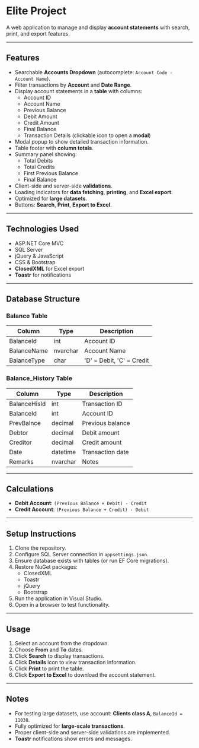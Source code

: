 # Elite Project

A web application to manage and display **account statements** with search, print, and export features.

---

## Features

- Searchable **Accounts Dropdown** (autocomplete: `Account Code - Account Name`).  
- Filter transactions by **Account** and **Date Range**.  
- Display account statements in a **table** with columns:  
  - Account ID  
  - Account Name  
  - Previous Balance  
  - Debit Amount  
  - Credit Amount  
  - Final Balance  
  - Transaction Details (clickable icon to open a **modal**)  
- Modal popup to show detailed transaction information.  
- Table footer with **column totals**.  
- Summary panel showing:  
  - Total Debits  
  - Total Credits  
  - First Previous Balance  
  - Final Balance  
- Client-side and server-side **validations**.  
- Loading indicators for **data fetching**, **printing**, and **Excel export**.  
- Optimized for **large datasets**.  
- Buttons: **Search**, **Print**, **Export to Excel**.

---

## Technologies Used

- ASP.NET Core MVC  
- SQL Server  
- jQuery & JavaScript  
- CSS & Bootstrap  
- **ClosedXML** for Excel export  
- **Toastr** for notifications  

---

## Database Structure

### Balance Table
| Column       | Type      | Description                  |
|--------------|----------|------------------------------|
| BalanceId    | int      | Account ID                   |
| BalanceName  | nvarchar | Account Name                 |
| BalanceType  | char     | 'D' = Debit, 'C' = Credit   |

### Balance_History Table
| Column        | Type      | Description                      |
|---------------|----------|----------------------------------|
| BalanceHisId  | int      | Transaction ID                   |
| BalanceId     | int      | Account ID                       |
| PrevBalnce    | decimal  | Previous balance                 |
| Debtor        | decimal  | Debit amount                     |
| Creditor      | decimal  | Credit amount                    |
| Date          | datetime | Transaction date                 |
| Remarks       | nvarchar | Notes                             |

---

## Calculations

- **Debit Account**: `(Previous Balance + Debit) - Credit`  
- **Credit Account**: `(Previous Balance + Credit) - Debit`

---

## Setup Instructions

1. Clone the repository.  
2. Configure SQL Server connection in `appsettings.json`.  
3. Ensure database exists with tables (or run EF Core migrations).  
4. Restore NuGet packages:  
   - ClosedXML  
   - Toastr  
   - jQuery  
   - Bootstrap  
5. Run the application in Visual Studio.  
6. Open in a browser to test functionality.  

---

## Usage

1. Select an account from the dropdown.  
2. Choose **From** and **To** dates.  
3. Click **Search** to display transactions.  
4. Click **Details** icon to view transaction information.  
5. Click **Print** to print the table.  
6. Click **Export to Excel** to download the account statement.  

---

## Notes

- For testing large datasets, use account: **Clients class A**, `BalanceId = 11038`.  
- Fully optimized for **large-scale transactions**.  
- Proper client-side and server-side validations are implemented.  
- **Toastr** notifications show errors and messages.
